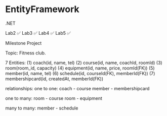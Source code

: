 # EntityFramework
.NET

Lab2 ✅
Lab3 ✅
Lab4 ✅
Lab5 ✅



Milestone Project

Topic: Fitness club. 

7 Entities:
  (1) coach(id, name, tel)
  (2) course(id, name, coachId, roomId)
  (3) room(room_id, capacity)
  (4) equipment(id, name, price, roomId(FK))
  (5) member(id, name, tel)
  (6) schedule(id, courseId(FK), memberId(FK))
  (7) membershipcard(id, createdAt, memberId(FK)) 
 
 relationships:
   one to one:
    coach - course
    member - membershipcard

   one to many:
    room - course
    room - equipment

   many to many:
    member - schedule
